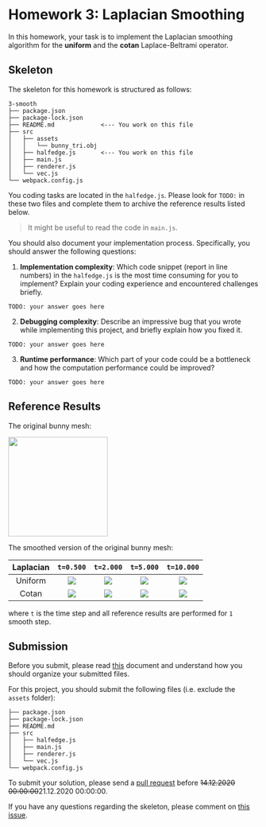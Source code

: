 # Homework 3: Laplacian Smoothing

In this homework, your task is to implement the Laplacian smoothing algorithm
for the **uniform** and the **cotan** Laplace-Beltrami operator.

## Skeleton

The skeleton for this homework is structured as follows:

```
3-smooth
├── package.json
├── package-lock.json
├── README.md             <--- You work on this file
├── src
│   ├── assets
│   │   └── bunny_tri.obj
│   ├── halfedge.js       <--- You work on this file
│   ├── main.js
│   ├── renderer.js
│   └── vec.js
└── webpack.config.js
```

You coding tasks are located in the `halfedge.js`.
Please look for `TODO:` in these two files and complete them to archive
the reference results listed below.

> It might be useful to read the code in `main.js`.

You should also document your implementation process. Specifically, you
should answer the following questions:

1. **Implementation complexity**: Which code snippet (report in line numbers) in the `halfedge.js` is the most time consuming for you to implement? Explain your coding experience and encountered challenges briefly.

```
TODO: your answer goes here
```

2. **Debugging complexity**: Describe an impressive bug that you wrote while implementing this project, and briefly explain how you fixed it.

```
TODO: your answer goes here
```

3. **Runtime performance**: Which part of your code could be a bottleneck and how the computation performance could be improved?

```
TODO: your answer goes here
```

## Reference Results

The original bunny mesh:

<img src="./references/origin.png" height="200"/>

The smoothed version of the original bunny mesh:

|Laplacian|`t=0.500`|`t=2.000`|`t=5.000`|`t=10.000`|
|:--:|:--:|:--:|:--:|:--:|
|Uniform|![](./references/uniform-0.500.png)|![](./references/uniform-2.000.png)|![](./references/uniform-5.000.png)|![](./references/uniform-10.000.png)|
|Cotan|![](./references/cotan-0.500.png)|![](./references/cotan-2.000.png)|![](./references/cotan-5.000.png)|![](./references/cotan-10.000.png)|

where `t` is the time step and all reference results are performed for `1` smooth step.

## Submission

Before you submit, please read [this](../README.md) document and understand
how you should organize your submitted files.

For this project, you should submit the following files (i.e. exclude the `assets` folder):

```
├── package.json
├── package-lock.json
├── README.md
├── src
│   ├── halfedge.js
│   ├── main.js
│   ├── renderer.js
│   └── vec.js
└── webpack.config.js
```

To submit your solution, please send a [pull request](https://github.com/mimuc/gp-ws2021/pulls) before ~~14.12.2020 00:00:00~~21.12.2020 00:00:00.

If you have any questions regarding the skeleton, please comment on [this issue](https://github.com/mimuc/gp-ws2021/issues/3).